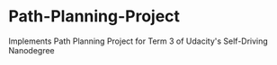 # Path-Planning-Project
Implements Path Planning Project for Term 3 of Udacity's Self-Driving Nanodegree
